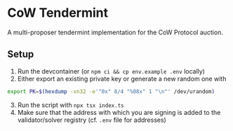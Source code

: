 # CoW Tendermint

A multi-proposer tendermint implementation for the CoW Protocol auction.

## Setup

1. Run the devcontainer (or `npm ci && cp env.example .env` locally)
2. Either export an existing private key or generate a new random one with

```bash
export PK=$(hexdump -vn32 -e'"0x" 8/4 "%08x" 1 "\n"' /dev/urandom)
```

3. Run the script with `npx tsx index.ts`
4. Make sure that the address with which you are signing is added to the validator/solver registry (cf. `.env` file for addresses)
